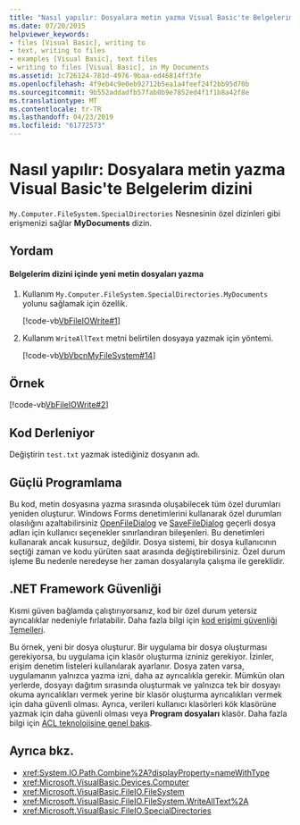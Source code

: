 ```yaml
---
title: "Nasıl yapılır: Dosyalara metin yazma Visual Basic'te Belgelerim dizini"
ms.date: 07/20/2015
helpviewer_keywords:
- files [Visual Basic], writing to
- text, writing to files
- examples [Visual Basic], text files
- writing to files [Visual Basic], in My Documents
ms.assetid: 1c726124-781d-4976-9baa-ed46814ff3fe
ms.openlocfilehash: 4f9eb4c9e0eb92712b5ea1a4feef24f2bb95d70b
ms.sourcegitcommit: 9b552addadfb57fab0b9e7852ed4f1f1b8a42f8e
ms.translationtype: MT
ms.contentlocale: tr-TR
ms.lasthandoff: 04/23/2019
ms.locfileid: "61772573"
---
```

# <a name="how-to-write-text-to-files-in-the-my-documents-directory-in-visual-basic"></a>Nasıl yapılır: Dosyalara metin yazma Visual Basic'te Belgelerim dizini
`My.Computer.FileSystem.SpecialDirectories` Nesnesinin özel dizinleri gibi erişmenizi sağlar **MyDocuments** dizin.  
  
## <a name="procedure"></a>Yordam  
  
#### <a name="to-write-new-text-files-in-the-my-documents-directory"></a>Belgelerim dizini içinde yeni metin dosyaları yazma  
  
1. Kullanım `My.Computer.FileSystem.SpecialDirectories.MyDocuments` yolunu sağlamak için özellik.  
  
     [!code-vb[VbFileIOWrite#1](~/samples/snippets/visualbasic/VS_Snippets_VBCSharp/VbFileIOWrite/VB/Class1.vb#1)]  
  
2. Kullanım `WriteAllText` metni belirtilen dosyaya yazmak için yöntemi.  
  
     [!code-vb[VbVbcnMyFileSystem#14](~/samples/snippets/visualbasic/VS_Snippets_VBCSharp/VbVbcnMyFileSystem/VB/Class1.vb#14)]  
  
## <a name="example"></a>Örnek  
 [!code-vb[VbFileIOWrite#2](~/samples/snippets/visualbasic/VS_Snippets_VBCSharp/VbFileIOWrite/VB/Class1.vb#2)]  
  
## <a name="compiling-the-code"></a>Kod Derleniyor  
 Değiştirin `test.txt` yazmak istediğiniz dosyanın adı.  
  
## <a name="robust-programming"></a>Güçlü Programlama  
 Bu kod, metin dosyasına yazma sırasında oluşabilecek tüm özel durumları yeniden oluşturur. Windows Forms denetimlerini kullanarak özel durumları olasılığını azaltabilirsiniz [OpenFileDialog](../../../../framework/winforms/controls/openfiledialog-component-windows-forms.md) ve [SaveFileDialog](../../../../framework/winforms/controls/savefiledialog-component-windows-forms.md) geçerli dosya adları için kullanıcı seçenekler sınırlandıran bileşenleri. Bu denetimleri kullanarak ancak kusursuz, değildir. Dosya sistemi, bir dosya kullanıcının seçtiği zaman ve kodu yürüten saat arasında değiştirebilirsiniz. Özel durum işleme Bu nedenle neredeyse her zaman dosyalarıyla çalışma ile gereklidir.  
  
## <a name="net-framework-security"></a>.NET Framework Güvenliği  
 Kısmi güven bağlamda çalıştırıyorsanız, kod bir özel durum yetersiz ayrıcalıklar nedeniyle fırlatabilir. Daha fazla bilgi için [kod erişimi güvenliği Temelleri](../../../../framework/misc/code-access-security-basics.md).  
  
 Bu örnek, yeni bir dosya oluşturur. Bir uygulama bir dosya oluşturması gerekiyorsa, bu uygulama için klasör oluşturma izniniz gerekiyor. İzinler, erişim denetim listeleri kullanılarak ayarlanır. Dosya zaten varsa, uygulamanın yalnızca yazma izni, daha az ayrıcalıkla gerekir. Mümkün olan yerlerde, dosyayı dağıtım sırasında oluşturmak ve yalnızca tek bir dosyayı okuma ayrıcalıkları vermek yerine bir klasör oluşturma ayrıcalıkları vermek için daha güvenli olması. Ayrıca, verileri kullanıcı klasörleri kök klasörüne yazmak için daha güvenli olması veya **Program dosyaları** klasör. Daha fazla bilgi için [ACL teknolojisine genel bakış](https://docs.microsoft.com/previous-versions/dotnet/netframework-4.0/ms229742(v=vs.100)).  
  
## <a name="see-also"></a>Ayrıca bkz.

- <xref:System.IO.Path.Combine%2A?displayProperty=nameWithType>
- <xref:Microsoft.VisualBasic.Devices.Computer>
- <xref:Microsoft.VisualBasic.FileIO.FileSystem>
- <xref:Microsoft.VisualBasic.FileIO.FileSystem.WriteAllText%2A>
- <xref:Microsoft.VisualBasic.FileIO.SpecialDirectories>

